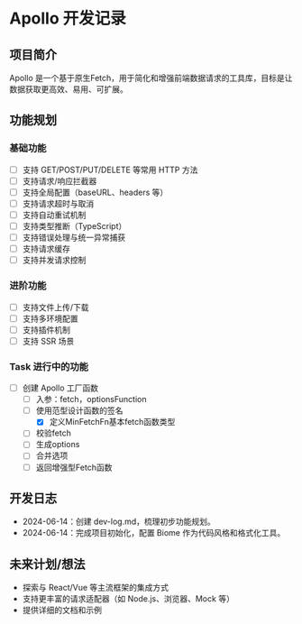 # Apollo 开发记录

## 项目简介

Apollo 是一个基于原生Fetch，用于简化和增强前端数据请求的工具库，目标是让数据获取更高效、易用、可扩展。

## 功能规划

### 基础功能

- [ ] 支持 GET/POST/PUT/DELETE 等常用 HTTP 方法
- [ ] 支持请求/响应拦截器
- [ ] 支持全局配置（baseURL、headers 等）
- [ ] 支持请求超时与取消
- [ ] 支持自动重试机制
- [ ] 支持类型推断（TypeScript）
- [ ] 支持错误处理与统一异常捕获
- [ ] 支持请求缓存
- [ ] 支持并发请求控制

### 进阶功能

- [ ] 支持文件上传/下载
- [ ] 支持多环境配置
- [ ] 支持插件机制
- [ ] 支持 SSR 场景

### Task 进行中的功能

- [ ] 创建 Apollo 工厂函数
  - [ ] 入参：fetch，optionsFunction
  - [ ] 使用范型设计函数的签名
    - [x] 定义MinFetchFn基本fetch函数类型
  - [ ] 校验fetch
  - [ ] 生成options
  - [ ] 合并选项
  - [ ] 返回增强型Fetch函数

## 开发日志

- 2024-06-14：创建 dev-log.md，梳理初步功能规划。
- 2024-06-14：完成项目初始化，配置 Biome 作为代码风格和格式化工具。

## 未来计划/想法

- 探索与 React/Vue 等主流框架的集成方式
- 支持更丰富的请求适配器（如 Node.js、浏览器、Mock 等）
- 提供详细的文档和示例
